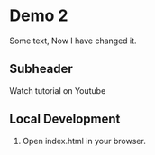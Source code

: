 # Demo 2

Some text, Now I have changed it.

## Subheader

Watch tutorial on Youtube

## Local Development

1. Open index.html in your browser.
